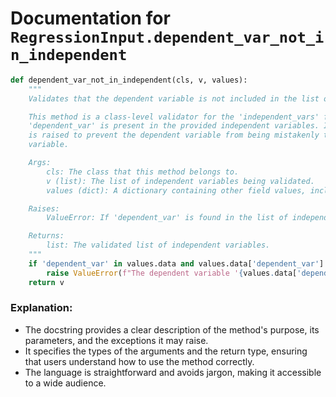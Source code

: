 # Documentation for `RegressionInput.dependent_var_not_in_independent`

```python
def dependent_var_not_in_independent(cls, v, values):
    """
    Validates that the dependent variable is not included in the list of independent variables.

    This method is a class-level validator for the 'independent_vars' field. It checks if the 
    'dependent_var' is present in the provided independent variables. If it is, a ValueError 
    is raised to prevent the dependent variable from being mistakenly treated as an independent 
    variable.

    Args:
        cls: The class that this method belongs to.
        v (list): The list of independent variables being validated.
        values (dict): A dictionary containing other field values, including 'dependent_var'.

    Raises:
        ValueError: If 'dependent_var' is found in the list of independent variables.

    Returns:
        list: The validated list of independent variables.
    """
    if 'dependent_var' in values.data and values.data['dependent_var'] in v:
        raise ValueError(f"The dependent variable '{values.data['dependent_var']}' cannot also be an independent variable.")
    return v
``` 

### Explanation:
- The docstring provides a clear description of the method's purpose, its parameters, and the exceptions it may raise.
- It specifies the types of the arguments and the return type, ensuring that users understand how to use the method correctly.
- The language is straightforward and avoids jargon, making it accessible to a wide audience.